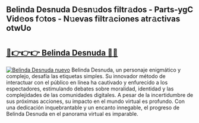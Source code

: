 ## Belinda Desnuda D𝚎sn𝚞dos filtr𝚊dos - Parts-ygC Vid𝚎os f𝚘tos - N𝚞evas filtr𝚊ciones atr𝚊ctivas otwUo

# <h2><a href="http://mb5c8c7.tromn.icu/?c=Belinda+Desnuda">🔗👉👉👉 Belinda Desnuda 🔗🔗</a></h2>

[![Belinda Desnuda nuevo](https://i.imgur.com/pEAQMta.gif)](http://mb5c8c7.tromn.icu/?c=Belinda+Desnuda)
Belinda Desnuda, un personaje enigmático y complejo, desafía las etiquetas simples. Su innovador método de interactuar con el público en línea ha cautivado y enfurecido a los espectadores, estimulando debates sobre moralidad, identidad y las complejidades de las comunidades digitales. A pesar de la incertidumbre de sus próximas acciones, su impacto en el mundo virtual es profundo. Con una dedicación inquebrantable y un encanto innegable, el progreso de Belinda Desnuda en el panorama virtual es imparable.
